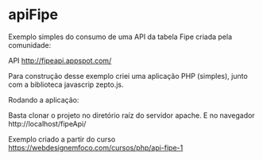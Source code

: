 # apiFipe
Exemplo simples do consumo de uma API da tabela Fipe criada pela comunidade:

API http://fipeapi.appspot.com/

Para construção desse exemplo criei uma aplicação PHP (simples), junto 
com a biblioteca javascrip zepto.js.

Rodando a aplicação:

Basta clonar o projeto no diretório raíz do servidor apache.
E no navegador http://localhost/fipeApi/

Exemplo criado a partir do curso https://webdesignemfoco.com/cursos/php/api-fipe-1
